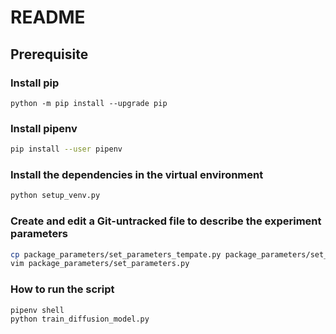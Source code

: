# README

## Prerequisite

### Install pip

```
python -m pip install --upgrade pip
```

### Install pipenv

```sh
pip install --user pipenv
```

### Install the dependencies in the virtual environment

```sh
python setup_venv.py
```

### Create and edit a Git-untracked file to describe the experiment parameters

```sh
cp package_parameters/set_parameters_tempate.py package_parameters/set_parameters.py
vim package_parameters/set_parameters.py
```

### How to run the script

```sh
pipenv shell
python train_diffusion_model.py
```
